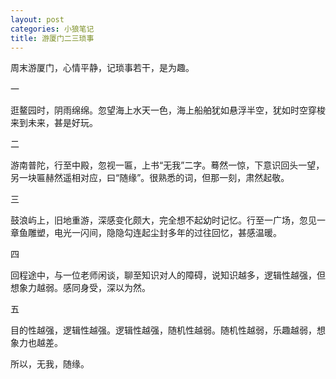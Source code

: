 ```yaml
---
layout: post
categories: 小狼笔记
title: 游厦门二三琐事
---
```


周末游厦门，心情平静，记琐事若干，是为趣。

一

逛鳌园时，阴雨绵绵。忽望海上水天一色，海上船舶犹如悬浮半空，犹如时空穿梭来到未来，甚是好玩。

二

游南普陀，行至中殿，忽视一匾，上书“无我”二字。蓦然一惊，下意识回头一望，另一块匾赫然遥相对应，曰“随缘”。很熟悉的词，但那一刻，肃然起敬。

三

鼓浪屿上，旧地重游，深感变化颇大，完全想不起幼时记忆。行至一广场，忽见一章鱼雕塑，电光一闪间，隐隐勾连起尘封多年的过往回忆，甚感温暖。

四

回程途中，与一位老师闲谈，聊至知识对人的障碍，说知识越多，逻辑性越强，但想象力越弱。感同身受，深以为然。

五

目的性越强，逻辑性越强。逻辑性越强，随机性越弱。随机性越弱，乐趣越弱，想象力也越差。

所以，无我，随缘。
